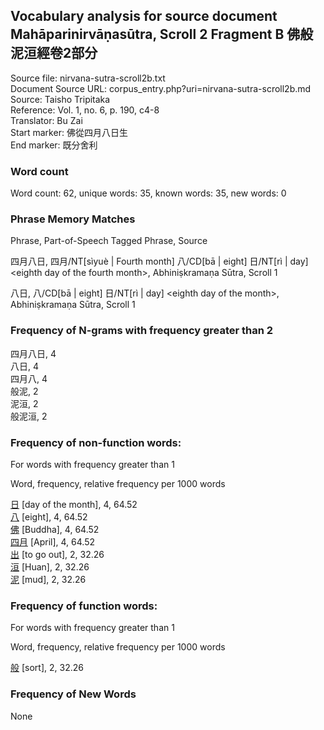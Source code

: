 ## Vocabulary analysis for source document Mahāparinirvāṇasūtra, Scroll 2 Fragment B 佛般泥洹經卷2部分
Source file: nirvana-sutra-scroll2b.txt<br/>
Document Source URL: corpus_entry.php?uri=nirvana-sutra-scroll2b.md<br/>
Source: Taisho Tripitaka<br/>
Reference: Vol. 1, no. 6, p. 190, c4-8<br/>
Translator: Bu Zai<br/>
Start marker: 佛從四月八日生<br/>
End marker: 既分舍利<br/>
### Word count
Word count: 62, unique words: 35, known words: 35, new words: 0

### Phrase Memory Matches
Phrase, Part-of-Speech Tagged Phrase, Source

四月八日, 四月/NT[sìyuè | Fourth month] 八/CD[bā | eight] 日/NT[rì | day] &lt;eighth day of the fourth month&gt;, Abhiniṣkramaṇa Sūtra, Scroll 1

八日, 八/CD[bā | eight] 日/NT[rì | day] &lt;eighth day of the month&gt;, Abhiniṣkramaṇa Sūtra, Scroll 1

### Frequency of N-grams with frequency greater than 2
四月八日, 4<br/>
八日, 4<br/>
四月八, 4<br/>
般泥, 2<br/>
泥洹, 2<br/>
般泥洹, 2<br/>
### Frequency of non-function words:
For words with frequency greater than 1

Word, frequency, relative frequency per 1000 words

[日](word_detail.php?id=738 "day of the month / day 日") [day of the month], 4, 64.52<br/>
[八](word_detail.php?id=308 "eight 八") [eight], 4, 64.52<br/>
[佛](word_detail.php?id=3618 "Buddha / Awakened One 佛") [Buddha], 4, 64.52<br/>
[四月](word_detail.php?id=289 "April / the fourth month 四月") [April], 4, 64.52<br/>
[出](word_detail.php?id=275 "to go out 出") [to go out], 2, 32.26<br/>
[洹](word_detail.php?id=6891 "Huan 洹") [Huan], 2, 32.26<br/>
[泥](word_detail.php?id=7414 "mud / paste / pulp 泥") [mud], 2, 32.26<br/>
### Frequency of function words:
For words with frequency greater than 1

Word, frequency, relative frequency per 1000 words

[般](word_detail.php?id=11532 "sort / kind / class / way / manner 般") [sort], 2, 32.26<br/>

### Frequency of New Words
None<br/>

